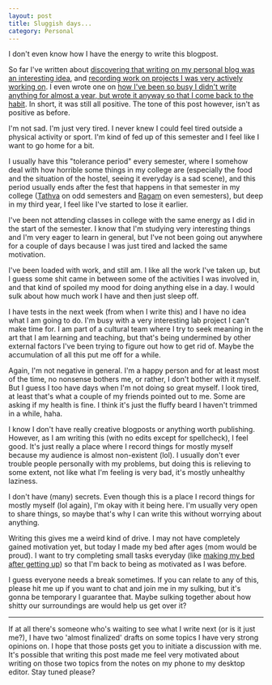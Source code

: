 ```yaml
---
layout: post
title: Sluggish days...
category: Personal
---
```


I don't even know how I have the energy to write this blogpost.

So far I've written about [discovering that writing on my personal blog was an interesting idea], and [recording work on projects I was very actively working on]. I even wrote one on [how I've been so busy I didn't write anything for almost a year, but wrote it anyway so that I come back to the habit]. In short, it was still all positive. The tone of this post however, isn't as positive as before.

[discovering that writing on my personal blog was an interesting idea]: https://vineetjc.github.io/Hello-World/
[recording work on projects I was very actively working on]: https://vineetjc.github.io/KWoC-Diaries-Mentor-EndReport/
[how I've been so busy I didn't write anything for almost a year, but wrote it anyway so that I come back to the habit]: https://vineetjc.github.io/Long-Hiatus-Explained/

I'm not sad. I'm just very tired. I never knew I could feel tired outside a physical activity or sport. I'm kind of fed up of this semester and I feel like I want to go home for a bit.

I usually have this "tolerance period" every semester, where I somehow deal with how horrible some things in my college are (especially the food and the situation of the hostel, seeing it everyday is a sad scene), and this period usually ends after the fest that happens in that semester in my college ([Tathva] on odd semesters and [Ragam] on even semesters), but deep in my third year, I feel like I've started to lose it earlier.

[Tathva]: https://www.facebook.com/tathva/
[Ragam]:https://www.facebook.com/Ragam.nitc/

I've been not attending classes in college with the same energy as I did in the start of the semester. I know that I'm studying very interesting things and I'm very eager to learn in general, but I've not been going out anywhere for a couple of days because I was just tired and lacked the same motivation.

I've been loaded with work, and still am. I like all the work I've taken up, but I guess some shit came in between some of the activities I was involved in, and that kind of spoiled my mood for doing anything else in a day. I would sulk about how much work I have and then just sleep off.

I have tests in the next week (from when I write this) and I have no idea what I am going to do. I'm busy with a very interesting lab project I can't make time for. I am part of a cultural team where I try to seek meaning in the art that I am learning and teaching, but that's being undermined by other external factors I've been trying to figure out how to get rid of. Maybe the accumulation of all this put me off for a while.

Again, I'm not negative in general. I'm a happy person and for at least most of the time, no nonsense bothers me, or rather, I don't bother with it myself. But I guess I too have days when I'm not doing so great myself. I look tired, at least that's what a couple of my friends pointed out to me. Some are asking if my health is fine. I think it's just the fluffy beard I haven't trimmed in a while, haha.

I know I don't have really creative blogposts or anything worth publishing. However, as I am writing this (with no edits except for spellcheck), I feel good. It's just really a place where I record things for mostly myself because my audience is almost non-existent (lol). I usually don't ever trouble people personally with my problems, but doing this is relieving to some extent, not like what I'm feeling is very bad, it's mostly unhealthy laziness.

I don't have (many) secrets. Even though this is a place I record things for mostly myself (lol again), I'm okay with it being here. I'm usually very open to share things, so maybe that's why I can write this without worrying about anything.

Writing this gives me a weird kind of drive. I may not have completely gained motivation yet, but today I made my bed after ages (mom would be proud). I want to try completing small tasks everyday (like [making my bed after getting up]) so that I'm back to being as motivated as I was before.

[making my bed after getting up]: https://www.youtube.com/watch?v=U6OoCaGsz94

I guess everyone needs a break sometimes. If you can relate to any of this, please hit me up if you want to chat and join me in my sulking, but it's gonna be temporary I guarantee that. Maybe sulking together about how shitty our surroundings are would help us get over it?

---

If at all there's someone who's waiting to see what I write next (or is it just me?), I have two 'almost finalized' drafts on some topics I have very strong opinions on. I hope that those posts get you to initiate a discussion with me. It's possible that writing this post made me feel very motivated about writing on those two topics from the notes on my phone to my desktop editor. Stay tuned please?
